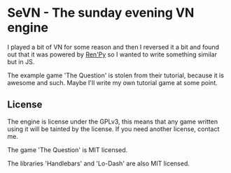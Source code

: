SeVN - The sunday evening VN engine
===================================

I played a bit of VN for some reason and then I reversed it a bit and found out
that it was powered by [Ren'Py](http://www.renpy.org/) so I wanted to write
something similar but in JS.

The example game 'The Question' is stolen from their tutorial, because it is
awesome and such. Maybe I'll write my own tutorial game at some point.


License
-------

The engine is license under the GPLv3, this means that any game written using
it will be tainted by the license. If you need another license, contact me.

The game 'The Question' is MIT licensed.

The libraries 'Handlebars' and 'Lo-Dash' are also MIT licensed.
